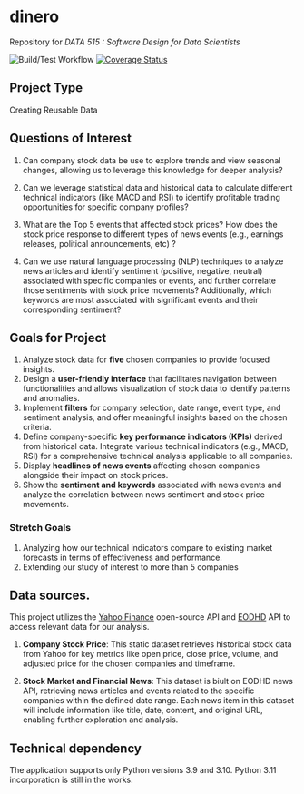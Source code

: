 # dinero
Repository for *DATA 515 : Software Design for Data Scientists*

![Build/Test Workflow](https://github.com/shivam096/dinero/actions/workflows/build_test.yml/badge.svg) [![Coverage Status](https://coveralls.io/repos/github/shivam096/dinero/badge.svg?branch=main)](https://coveralls.io/github/shivam096/dinero)

## Project Type
 Creating Reusable Data

## Questions of Interest
1. Can company stock data be use to explore trends and view seasonal changes, allowing us to leverage this knowledge for deeper analysis?

2. Can we leverage statistical data and historical data to calculate different technical indicators (like MACD and RSI) to identify profitable trading opportunities for specific company profiles?

3. What are the Top 5 events that affected stock prices? How does the stock price response to different types of news events (e.g., earnings releases, political announcements, etc) ?

4. Can we use natural language processing (NLP) techniques to analyze news articles and identify sentiment (positive, negative, neutral) associated with specific companies or events, and further correlate those sentiments with stock price movements?
Additionally, which keywords are most associated with significant events and their corresponding sentiment?

## Goals for Project

1.  Analyze stock data for **five** chosen companies to provide focused insights.
3.  Design a **user-friendly interface** that facilitates navigation between functionalities and allows visualization of stock data to identify patterns and anomalies.
5.   Implement **filters** for company selection, date range, event type, and sentiment analysis, and offer meaningful insights based on the chosen criteria.
7.   Define company-specific **key performance indicators (KPIs)** derived from historical data. Integrate various technical indicators (e.g., MACD, RSI) for a comprehensive technical analysis applicable to all companies.
9.  Display **headlines of news events** affecting chosen companies alongside their impact on stock prices.
11.  Show the **sentiment and keywords** associated with news events and analyze the correlation between news sentiment and stock price movements.

### Stretch Goals
 1. Analyzing how our technical indicators compare to existing market forecasts in terms of effectiveness and performance.
 2. Extending our study of interest to more than 5 companies

## Data sources. 

This project utilizes the [Yahoo Finance](https://finance.yahoo.com/) open-source API and [EODHD](https://eodhd.com/?utm_source=google_ads&utm_medium=cpc&utm_campaign=us_reborn_&utm_content=us_generic&utm_term=financial%20data%20apis&gad_source=1&gclid=Cj0KCQiA5rGuBhCnARIsAN11vgTVWuR3EPPyvNhiJhll2IfgY-f3bSVNVy3Ll0YRi9-XW7SRaAzwDaoaAtmHEALw_wcB) API to access relevant data for our analysis.

1. **Company Stock Price**: This static dataset retrieves historical stock data from Yahoo for key metrics like open price, close price, volume, and adjusted price for the chosen companies and timeframe.

2. **Stock Market and Financial News**: This dataset is biult on EODHD news API, retrieving news articles and events related to the specific companies within the defined date range. Each news item in this dataset will include information like title, date, content, and original URL, enabling further exploration and analysis.

## Technical dependency
The application supports only Python versions 3.9 and 3.10. Python 3.11 incorporation is still in the works.
